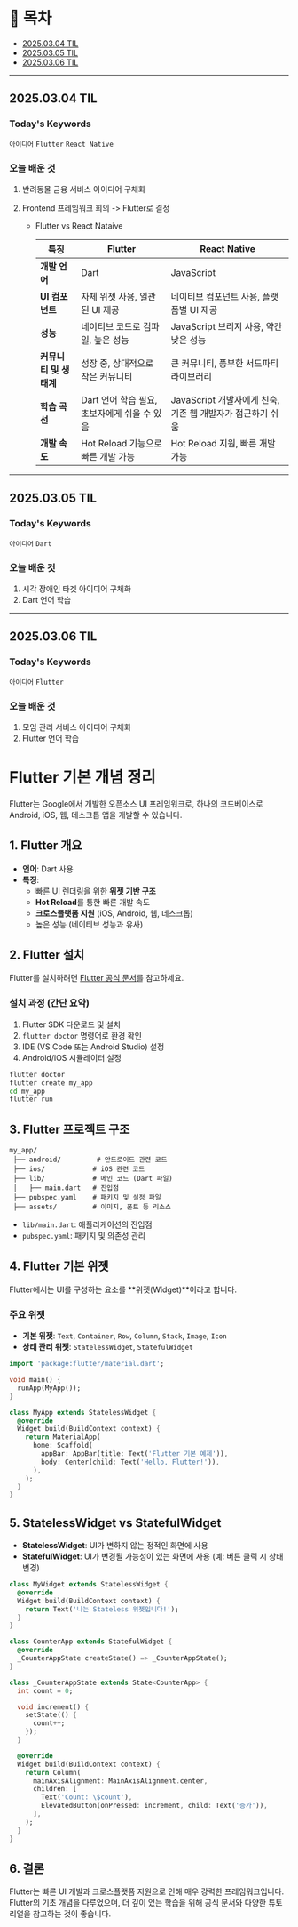 # 📌 목차

- [2025.03.04 TIL](#20250304-til)
- [2025.03.05 TIL](#20250305-til)
- [2025.03.06 TIL](#20250306-til)

---

## 2025.03.04 TIL

### Today's Keywords

`아이디어` `Flutter` `React Native`

### 오늘 배운 것

1. 반려동물 금융 서비스 아이디어 구체화

2. Frontend 프레임워크 회의 -> Flutter로 결정
   
   - Flutter vs React Nataive
     
     | **특징**         | **Flutter**                  | **React Native**                       |
     | -------------- | ---------------------------- | -------------------------------------- |
     | **개발 언어**      | Dart                         | JavaScript                             |
     | **UI 컴포넌트**    | 자체 위젯 사용, 일관된 UI 제공          | 네이티브 컴포넌트 사용, 플랫폼별 UI 제공               |
     | **성능**         | 네이티브 코드로 컴파일, 높은 성능          | JavaScript 브리지 사용, 약간 낮은 성능            |
     | **커뮤니티 및 생태계** | 성장 중, 상대적으로 작은 커뮤니티          | 큰 커뮤니티, 풍부한 서드파티 라이브러리                 |
     | **학습 곡선**      | Dart 언어 학습 필요, 초보자에게 쉬울 수 있음 | JavaScript 개발자에게 친숙, 기존 웹 개발자가 접근하기 쉬움 |
     | **개발 속도**      | Hot Reload 기능으로 빠른 개발 가능     | Hot Reload 지원, 빠른 개발 가능                |

---

## 2025.03.05 TIL

### Today's Keywords

`아이디어` `Dart`

### 오늘 배운 것

1. 시각 장애인 타겟 아이디어 구체화
2. Dart 언어 학습

---

## 2025.03.06 TIL

### Today's Keywords

`아이디어` `Flutter`

### 오늘 배운 것

1. 모임 관리 서비스 아이디어 구체화
2. Flutter 언어 학습

# Flutter 기본 개념 정리

Flutter는 Google에서 개발한 오픈소스 UI 프레임워크로, 하나의 코드베이스로 Android, iOS, 웹, 데스크톱 앱을 개발할 수 있습니다.

## 1. Flutter 개요

- **언어**: Dart 사용
- **특징**:
  - 빠른 UI 렌더링을 위한 **위젯 기반 구조**
  - **Hot Reload**를 통한 빠른 개발 속도
  - **크로스플랫폼 지원** (iOS, Android, 웹, 데스크톱)
  - 높은 성능 (네이티브 성능과 유사)

## 2. Flutter 설치

Flutter를 설치하려면 [Flutter 공식 문서](https://flutter.dev/docs/get-started/install)를 참고하세요.

### 설치 과정 (간단 요약)
1. Flutter SDK 다운로드 및 설치
2. `flutter doctor` 명령어로 환경 확인
3. IDE (VS Code 또는 Android Studio) 설정
4. Android/iOS 시뮬레이터 설정

```sh
flutter doctor
flutter create my_app
cd my_app
flutter run
```

## 3. Flutter 프로젝트 구조

```
my_app/
 ├── android/         # 안드로이드 관련 코드
 ├── ios/            # iOS 관련 코드
 ├── lib/            # 메인 코드 (Dart 파일)
 │   ├── main.dart   # 진입점
 ├── pubspec.yaml    # 패키지 및 설정 파일
 ├── assets/         # 이미지, 폰트 등 리소스
```

- `lib/main.dart`: 애플리케이션의 진입점
- `pubspec.yaml`: 패키지 및 의존성 관리

## 4. Flutter 기본 위젯

Flutter에서는 UI를 구성하는 요소를 **위젯(Widget)**이라고 합니다.

### 주요 위젯
- **기본 위젯**: `Text`, `Container`, `Row`, `Column`, `Stack`, `Image`, `Icon`
- **상태 관리 위젯**: `StatelessWidget`, `StatefulWidget`

```dart
import 'package:flutter/material.dart';

void main() {
  runApp(MyApp());
}

class MyApp extends StatelessWidget {
  @override
  Widget build(BuildContext context) {
    return MaterialApp(
      home: Scaffold(
        appBar: AppBar(title: Text('Flutter 기본 예제')),
        body: Center(child: Text('Hello, Flutter!')),
      ),
    );
  }
}
```

## 5. StatelessWidget vs StatefulWidget

- **StatelessWidget**: UI가 변하지 않는 정적인 화면에 사용
- **StatefulWidget**: UI가 변경될 가능성이 있는 화면에 사용 (예: 버튼 클릭 시 상태 변경)

```dart
class MyWidget extends StatelessWidget {
  @override
  Widget build(BuildContext context) {
    return Text('나는 Stateless 위젯입니다!');
  }
}
```

```dart
class CounterApp extends StatefulWidget {
  @override
  _CounterAppState createState() => _CounterAppState();
}

class _CounterAppState extends State<CounterApp> {
  int count = 0;

  void increment() {
    setState(() {
      count++;
    });
  }

  @override
  Widget build(BuildContext context) {
    return Column(
      mainAxisAlignment: MainAxisAlignment.center,
      children: [
        Text('Count: \$count'),
        ElevatedButton(onPressed: increment, child: Text('증가')),
      ],
    );
  }
}
```

## 6. 결론

Flutter는 빠른 UI 개발과 크로스플랫폼 지원으로 인해 매우 강력한 프레임워크입니다.
Flutter의 기초 개념을 다루었으며, 더 깊이 있는 학습을 위해 공식 문서와 다양한 튜토리얼을 참고하는 것이 좋습니다.

